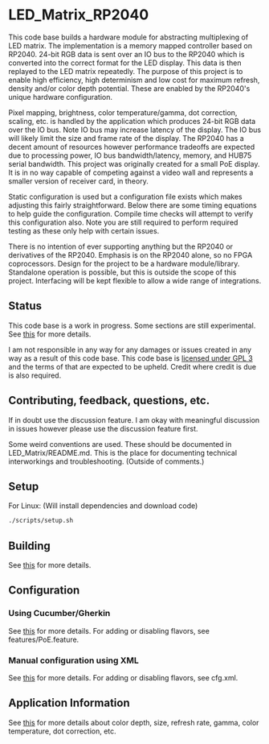 # LED_Matrix_RP2040
This code base builds a hardware module for abstracting multiplexing of LED matrix. The implementation is a memory mapped controller based on RP2040. 24-bit RGB data is sent over an IO bus to the RP2040 which is converted into the correct format for the LED display. This data is then replayed to the LED matrix repeatedly. The purpose of this project is to enable high efficiency, high determinism  and low cost for maximum refresh, density and/or color depth potential. These are enabled by the RP2040's unique hardware configuration.

Pixel mapping, brightness, color temperature/gamma, dot correction, scaling, etc. is handled by the application which produces 24-bit RGB data over the IO bus. Note IO bus may increase latency of the display. The IO bus will likely limit the size and frame rate of the display. The RP2040 has a decent amount of resources however performance tradeoffs are expected due to processing power, IO bus bandwidth/latency, memory, and HUB75 serial bandwidth. This project was originally created for a small PoE display. It is in no way capable of competing against a video wall and represents a smaller version of receiver card, in theory.

Static configuration is used but a configuration file exists which makes adjusting this fairly straightforward. Below there are some timing equations to help guide the configuration. Compile time checks will attempt to verify this configuration also. Note you are still required to perform required testing as these only help with certain issues.

There is no intention of ever supporting anything but the RP2040 or derivatives of the RP2040. Emphasis is on the RP2040 alone, so no FPGA coprocessors. Design for the project to be a hardware module/library. Standalone operation is possible, but this is outside the scope of this project. Interfacing will be kept flexible to allow a wide range of integrations.

## Status
This code base is a work in progress. Some sections are still experimental. See [this](https://github.com/daveythacher/LED_Matrix_RP2040/blob/main/LED_Matrix/README.md#status) for more details.

I am not responsible in any way for any damages or issues created in any way as a result of this code base. This code base is [licensed under GPL 3](https://github.com/daveythacher/LED_Matrix_RP2040/blob/main/LICENSE) and the terms of that are expected to be upheld. Credit where credit is due is also required.

## Contributing, feedback, questions, etc.
If in doubt use the discussion feature. I am okay with meaningful discussion in issues however please use the discussion feature first.

Some weird conventions are used. These should be documented in LED_Matrix/README.md. This is the place for documenting technical interworkings and troubleshooting. (Outside of comments.)

## Setup
For Linux: (Will install dependencies and download code)
```bash
./scripts/setup.sh
```

## Building
See [this](https://github.com/daveythacher/LED_Matrix_RP2040/blob/main/doc/Building.md) for more details.

## Configuration
### Using Cucumber/Gherkin
See [this](https://github.com/daveythacher/LED_Matrix_RP2040/blob/main/doc/Cucumber.md) for more details. For adding or disabling flavors, see features/PoE.feature.

### Manual configuration using XML
See [this](https://github.com/daveythacher/LED_Matrix_RP2040/blob/main/doc/Configuration.md) for more details. For adding or disabling flavors, see cfg.xml. 

## Application Information
See [this](https://github.com/daveythacher/LED_Matrix_RP2040/blob/main/doc/Application_Infomation.md) for more details about color depth, size, refresh rate, gamma, color temperature, dot correction, etc.
